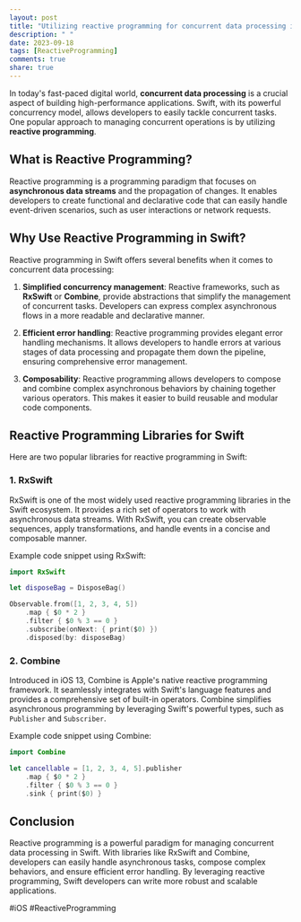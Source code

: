 ```yaml
---
layout: post
title: "Utilizing reactive programming for concurrent data processing in Swift"
description: " "
date: 2023-09-18
tags: [ReactiveProgramming]
comments: true
share: true
---
```


In today's fast-paced digital world, **concurrent data processing** is a crucial aspect of building high-performance applications. Swift, with its powerful concurrency model, allows developers to easily tackle concurrent tasks. One popular approach to managing concurrent operations is by utilizing **reactive programming**.

## What is Reactive Programming?

Reactive programming is a programming paradigm that focuses on **asynchronous data streams** and the propagation of changes. It enables developers to create functional and declarative code that can easily handle event-driven scenarios, such as user interactions or network requests.

## Why Use Reactive Programming in Swift?

Reactive programming in Swift offers several benefits when it comes to concurrent data processing:

1. **Simplified concurrency management**: Reactive frameworks, such as **RxSwift** or **Combine**, provide abstractions that simplify the management of concurrent tasks. Developers can express complex asynchronous flows in a more readable and declarative manner.

2. **Efficient error handling**: Reactive programming provides elegant error handling mechanisms. It allows developers to handle errors at various stages of data processing and propagate them down the pipeline, ensuring comprehensive error management.

3. **Composability**: Reactive programming allows developers to compose and combine complex asynchronous behaviors by chaining together various operators. This makes it easier to build reusable and modular code components.

## Reactive Programming Libraries for Swift

Here are two popular libraries for reactive programming in Swift:

### 1. RxSwift

RxSwift is one of the most widely used reactive programming libraries in the Swift ecosystem. It provides a rich set of operators to work with asynchronous data streams. With RxSwift, you can create observable sequences, apply transformations, and handle events in a concise and composable manner.

Example code snippet using RxSwift:

```swift
import RxSwift

let disposeBag = DisposeBag()

Observable.from([1, 2, 3, 4, 5])
    .map { $0 * 2 }
    .filter { $0 % 3 == 0 }
    .subscribe(onNext: { print($0) })
    .disposed(by: disposeBag)
```

### 2. Combine

Introduced in iOS 13, Combine is Apple's native reactive programming framework. It seamlessly integrates with Swift's language features and provides a comprehensive set of built-in operators. Combine simplifies asynchronous programming by leveraging Swift's powerful types, such as `Publisher` and `Subscriber`.

Example code snippet using Combine:

```swift
import Combine

let cancellable = [1, 2, 3, 4, 5].publisher
    .map { $0 * 2 }
    .filter { $0 % 3 == 0 }
    .sink { print($0) }
```

## Conclusion

Reactive programming is a powerful paradigm for managing concurrent data processing in Swift. With libraries like RxSwift and Combine, developers can easily handle asynchronous tasks, compose complex behaviors, and ensure efficient error handling. By leveraging reactive programming, Swift developers can write more robust and scalable applications.

#iOS #ReactiveProgramming